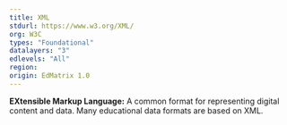 ```yaml
---
title: XML
stdurl: https://www.w3.org/XML/
org: W3C
types: "Foundational"
datalayers: "3"
edlevels: "All"
region:
origin: EdMatrix 1.0
---
```

**EXtensible Markup Language:** A common format for representing digital content and data. Many educational data formats are based on XML.
